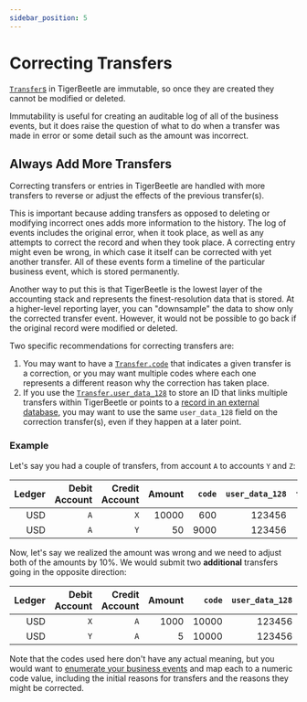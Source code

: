 ```yaml
---
sidebar_position: 5
---
```


# Correcting Transfers

[`Transfer`s](../../reference/transfer.md) in TigerBeetle are immutable, so once they are created
they cannot be modified or deleted.

Immutability is useful for creating an auditable log of all of the business events, but it does
raise the question of what to do when a transfer was made in error or some detail such as the amount
was incorrect.

## Always Add More Transfers

Correcting transfers or entries in TigerBeetle are handled with more transfers to reverse or adjust
the effects of the previous transfer(s).

This is important because adding transfers as opposed to deleting or modifying incorrect ones adds
more information to the history. The log of events includes the original error, when it took place,
as well as any attempts to correct the record and when they took place. A correcting entry might
even be wrong, in which case it itself can be corrected with yet another transfer. All of these
events form a timeline of the particular business event, which is stored permanently.

Another way to put this is that TigerBeetle is the lowest layer of the accounting stack and
represents the finest-resolution data that is stored. At a higher-level reporting layer, you can
"downsample" the data to show only the corrected transfer event. However, it would not be possible
to go back if the original record were modified or deleted.

Two specific recommendations for correcting transfers are:

1. You may want to have a [`Transfer.code`](../../reference/transfer.md#code) that indicates a given
   transfer is a correction, or you may want multiple codes where each one represents a different
   reason why the correction has taken place.
2. If you use the [`Transfer.user_data_128`](../../reference/transfer.md#user_data_128) to store an
   ID that links multiple transfers within TigerBeetle or points to a
   [record in an external database](../system-architecture.md), you may want to use the same
   `user_data_128` field on the correction transfer(s), even if they happen at a later point.

### Example

Let's say you had a couple of transfers, from account `A` to accounts `Y` and `Z`:

| Ledger | Debit Account | Credit Account | Amount | `code` | `user_data_128` | `flags.linked` |
| -----: | ------------: | -------------: | -----: | -----: | --------------: | -------------: |
|    USD |           `A` |            `X` |  10000 |    600 |          123456 |           true |
|    USD |           `A` |            `Y` |     50 |   9000 |          123456 |          false |

Now, let's say we realized the amount was wrong and we need to adjust both of the amounts by 10%. We
would submit two **additional** transfers going in the opposite direction:

| Ledger | Debit Account | Credit Account | Amount | `code` | `user_data_128` | `flags.linked` |
| -----: | ------------: | -------------: | -----: | -----: | --------------: | -------------: |
|    USD |           `X` |            `A` |   1000 |  10000 |          123456 |           true |
|    USD |           `Y` |            `A` |      5 |  10000 |          123456 |          false |

Note that the codes used here don't have any actual meaning, but you would want to
[enumerate your business events](../data-modeling.md#code) and map each to a numeric code value,
including the initial reasons for transfers and the reasons they might be corrected.
